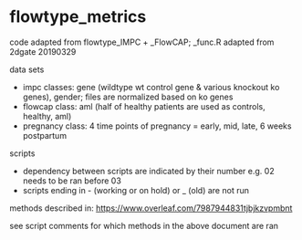 # flowtype_metrics

code adapted from flowtype_IMPC + _FlowCAP; _func.R adapted from 2dgate 20190329

data sets
- impc classes: gene (wildtype wt control gene & various knockout ko genes), gender; files are normalized based on ko genes
- flowcap class: aml (half of healthy patients are used as controls, healthy, aml)
- pregnancy class: 4 time points of pregnancy = early, mid, late, 6 weeks postpartum

scripts
- dependency between scripts are indicated by their number e.g. 02 needs to be ran before 03
- scripts ending in - (working or on hold) or _ (old) are not run

methods described in: https://www.overleaf.com/7987944831tjbjkzvpmbnt

see script comments for which methods in the above document are ran
